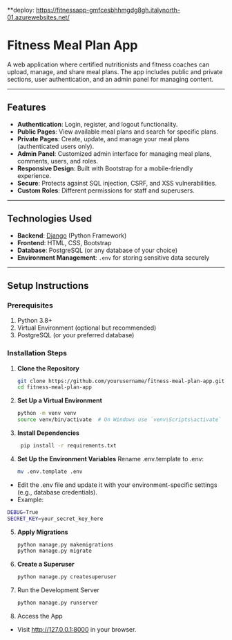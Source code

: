**deploy: https://fitnessapp-gmfcesbhhmgdg8gh.italynorth-01.azurewebsites.net/
# Fitness Meal Plan App

A web application where certified nutritionists and fitness coaches can upload, manage, and share meal plans. The app includes public and private sections, user authentication, and an admin panel for managing content.

---

## Features

- **Authentication**: Login, register, and logout functionality.
- **Public Pages**: View available meal plans and search for specific plans.
- **Private Pages**: Create, update, and manage your meal plans (authenticated users only).
- **Admin Panel**: Customized admin interface for managing meal plans, comments, users, and roles.
- **Responsive Design**: Built with Bootstrap for a mobile-friendly experience.
- **Secure**: Protects against SQL injection, CSRF, and XSS vulnerabilities.
- **Custom Roles**: Different permissions for staff and superusers.

---

## Technologies Used

- **Backend**: [Django](https://www.djangoproject.com/) (Python Framework)
- **Frontend**: HTML, CSS, Bootstrap
- **Database**: PostgreSQL (or any database of your choice)
- **Environment Management**: `.env` for storing sensitive data securely

---

## Setup Instructions

### Prerequisites

1. Python 3.8+
2. Virtual Environment (optional but recommended)
3. PostgreSQL (or your preferred database)

### Installation Steps

1. **Clone the Repository**
   ```bash
   git clone https://github.com/yourusername/fitness-meal-plan-app.git
   cd fitness-meal-plan-app
2. **Set Up a Virtual Environment**
   ```bash
   python -m venv venv
   source venv/bin/activate  # On Windows use `venv\Scripts\activate`
3. **Install Dependencies**
   ```bash
    pip install -r requirements.txt
4. **Set Up the Environment Variables**
   Rename .env.template to .env:
   ```bash
   mv .env.template .env
  - Edit the .env file and update it with your environment-specific settings (e.g., database 
  credentials).
  - Example:
   ```bash
   DEBUG=True
   SECRET_KEY=your_secret_key_here
   ```
5. **Apply Migrations**
   ```bash
   python manage.py makemigrations
   python manage.py migrate
6. **Create a Superuser**
   ```bash
   python manage.py createsuperuser
7. Run the Development Server
   ```bash
   python manage.py runserver
8. Access the App
  - Visit http://127.0.0.1:8000 in your browser.
